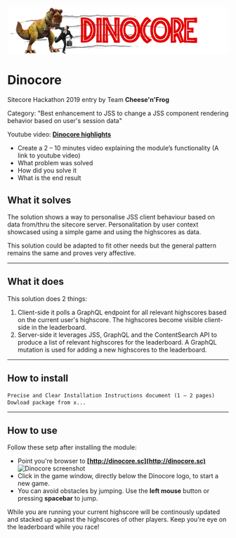 ![Dinocore Logo](documentation/images/logo.png?raw=true "Dinocore Logo")

# Dinocore

Sitecore Hackathon 2019 entry by Team **Cheese'n'Frog**

Category: "Best enhancement to JSS to change a JSS component rendering behavior based on user's session data"

Youtube video: **[Dinocore highlights](http://youtube.com/watch?v=xxx)**
   - Create a 2 – 10 minutes video explaining the module’s functionality (A link to youtube video)
   - What problem was solved
   - How did you solve it
   - What is the end result

## What it solves
The solution shows a way to personalise JSS client behaviour based on data from/thru the sitecore server. Personalitation by user context showcased using a simple game and using the highscores as data.

This solution could be adapted to fit other needs but the general pattern remains the same and proves very affective.

---

## What it does
This solution does 2 things: 
1. Client-side it polls a GraphQL endpoint for all relevant highscores based on the current user's highscore. The highscores become visible client-side in the leaderboard.
1. Server-side it leverages JSS, GraphQL and the ContentSearch API to produce a list of relevant highscores for the leaderboard. A GraphQL mutation is used for adding a new highscores to the leaderboard.

---

## How to install
	Precise and Clear Installation Instructions document (1 – 2 pages)
	Dowload package from x...

---

## How to use
Follow these setp after installing the module:
* Point you're browser to **[http://dinocore.sc](http://dinocore.sc)**
![Dinocore screenshot](documentation/images/screenshot.png?raw=true "Dinocore screenshot")
* Click in the game window, directly below the Dinocore logo, to start a new game.
* You can avoid obstacles by jumping. Use the **__left mouse__** button or pressing **__spacebar__** to jump.

While you are running your current highscore will be continously updated and stacked up against the highscores of other players. Keep you're eye on the leaderboard while you race!
